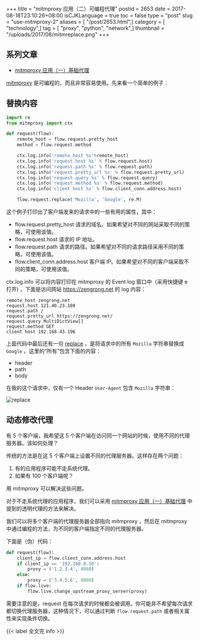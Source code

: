 +++
title = "mitmproxy 应用（二）可编程代理"
postid = 2653
date = 2017-08-18T23:10:26+08:00
isCJKLanguage = true
toc = false
type = "post"
slug = "use-mitmproxy-2"
aliases = [ "/post/2653.html",]
category = [ "technology",]
tag = [ "proxy", "python", "network",]
thumbnail = "/uploads/2017/08/mitmreplace.png"
+++


## 系列文章

- [mitmproxy 应用（一）基础代理][1]


[mitmproxy][1] 是可编程的，而且非常容易使用。先来看一个简单的例子： <!--more-->

## 替换内容

``` python
import re
from mitmproxy import ctx

def request(flow):
    remote_host = flow.request.pretty_host
    method = flow.request.method

    ctx.log.info('remote_host %s'%remote_host)
    ctx.log.info('request.host %s' % flow.request.host)
    ctx.log.info('request.path %s' % flow.request.path)
    ctx.log.info('request.pretty_url %s' % flow.request.pretty_url)
    ctx.log.info('request.query %s' % flow.request.query)
    ctx.log.info('request.method %s' % flow.request.method)
    ctx.log.info('client host %s' % flow.client_conn.address.host)

    flow.request.replace('Mozilla', 'Google', re.M)
```

这个例子打印出了客户端发来的请求中的一些有用的属性，其中：

- flow.request.pretty_host 请求的域名。如果希望对不同的网站采取不同的策略，可使用该值。
- flow.request.host 请求的 IP 地址。
- flow.request.path 请求的路径。如果希望对不同的请求路径采用不同的策略，可使用该值。
- flow.client_conn.address.host 客户端 IP。如果希望对不同的客户端采取不同的策略，可使用该值。

ctx.log.info 可以将内容打印在 mitmproxy 的 Event log 窗口中（采用快捷键 e 打开) ，下面是访问网站 <https://zengrong.net> 的 log 内容：

```
remote_host zengrong.net
request.host 121.40.23.108
request.path /
request.pretty_url https://zengrong.net/
request.query MultiDictView[]
request.method GET
client host 192.168.43.196
```

上面代码中最后还有一句 [replace][3] ，是将请求中的所有 `Mozilla` 字符串替换成 `Google` 。这里的“所有”包含下面的内容：

- header
- path
- body

在我的这个请求中，仅有一个 Header `User-Agent` 包含 `Mozilla` 字符串：

![replace][mitmreplace]

## 动态修改代理

有 5 个客户端，我希望这 5 个客户端在访问同一个网站的时候，使用不同的代理服务器。该如何处理？

传统的方法是在这 5 个客户端上设置不同的代理服务器。这样存在两个问题：

1. 有的应用程序可能不走系统代理。
2. 如果有 100 个客户端呢？

用 mitmproxy 可以解决这些问题。

对于不走系统代理的应用程序，我们可以采用 [mitmproxy 应用（一）基础代理][1] 中提到的透明代理的方法来解决。

我们可以将多个客户端的代理服务器全部指向 mitmproxy ，然后在 mitmproxy 中通过编程的方法，为不同的客户端指定不同的代理服务器。

下面是（伪）代码：

``` python
def request(flow):
    client_ip = flow.client_conn.address.host
    if client_ip == '192.168.0.10':
        proxy = ('1.2.3.4', 8080)
    else:
        proxy = ('3.4.5.6', 8080)
    if flow.live:
        flow.live.change_upstream_proxy_server(proxy)
```

需要注意的是，request 在每次请求的时候都会被调用。你可能并不希望每次请求都切换代理服务器，这种情况下，可以通过判断 `flow.request.path` 或者相关属性来实现条件切换。

{{< label 全文完 info >}}

[1]: https://blog.zengrong.net/post/2652.html
[2]: https://mitmproxy.org/
[3]: http://docs.mitmproxy.org/en/stable/_modules/mitmproxy/net/http/request.html?highlight=replace
[mitmreplace]: /uploads/2017/08/mitmreplace.png
